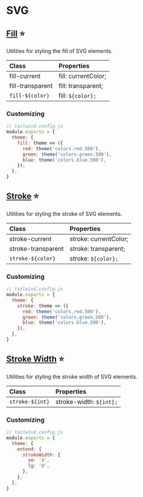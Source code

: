 # SVG

## [Fill](https://tailwindcss.com/docs/fill) ⭐️

Utilities for styling the fill of SVG elements.

| Class | Properties |
| :---- | :--------- |
| fill-current | fill: currentColor; |
| fill-transparent | fill: transparent; |
| `fill-${color}` | fill: `${color};` |

### Customizing

```js
// tailwind.config.js
module.exports = {
  theme: {
    fill: theme => ({
      red: theme('colors.red.500'),
      green: theme('colors.green.500'),
      blue: theme('colors.blue.500'),
    }),
  },
}
```

## [Stroke](https://tailwindcss.com/docs/stroke) ⭐️

Utilities for styling the stroke of SVG elements.

| Class | Properties |
| :---- | :--------- |
| stroke-current | stroke: currentColor; |
| stroke-transparent | stroke: transparent; |
| `stroke-${color}` | stroke: `${color};` |

### Customizing

```js
// tailwind.config.js
module.exports = {
  theme: {
    stroke: theme => ({
      red: theme('colors.red.500'),
      green: theme('colors.green.500'),
      blue: theme('colors.blue.500'),
    }),
  },
}
```

## [Stroke Width](https://tailwindcss.com/docs/stroke-width) ⭐️

Utilities for styling the stroke width of SVG elements.

| Class | Properties |
| :---- | :--------- |
| `stroke-${int}` | stroke-width: `${int};` |

### Customizing

```js
// tailwind.config.js
module.exports = {
  theme: {
    extend: {
      strokeWidth: {
        sm: '4',
        lg: '8',
      },
    },
  },
}
```
